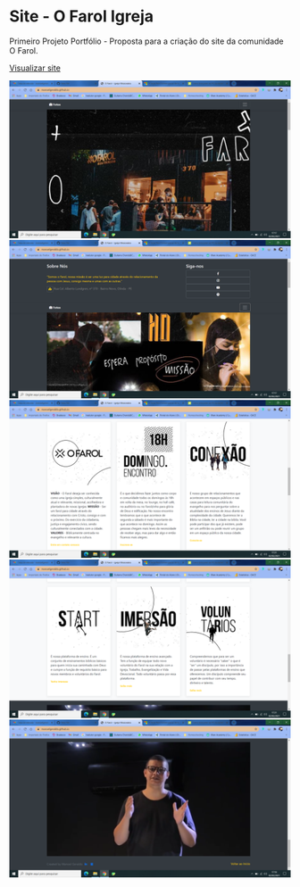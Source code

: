 # Site - O Farol Igreja
Primeiro Projeto Portfólio - Proposta para a criação do site da comunidade O Farol.

[Visualizar site](https://manoelgeraldo.github.io/site-o-farol-igreja/)

![](https://github.com/manoelgeraldo/site-o-farol-igreja/blob/main/readme-support/Captura%20de%20Tela%20(1).png)
![](https://github.com/manoelgeraldo/site-o-farol-igreja/blob/main/readme-support/Captura%20de%20Tela%20(2).png)
![](https://github.com/manoelgeraldo/site-o-farol-igreja/blob/main/readme-support/Captura%20de%20Tela%20(3).png)
![](https://github.com/manoelgeraldo/site-o-farol-igreja/blob/main/readme-support/Captura%20de%20Tela%20(4).png)
![](https://github.com/manoelgeraldo/site-o-farol-igreja/blob/main/readme-support/Captura%20de%20Tela%20(5).png)
